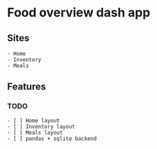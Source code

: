 # Food overview dash app

## Sites

    - Home
    - Inventory
    - Meals

## Features

### TODO

    - [ ] Home layout
    - [ ] Inventory layout
    - [ ] Meals layout
    - [ ] pandas + sqlite backend
